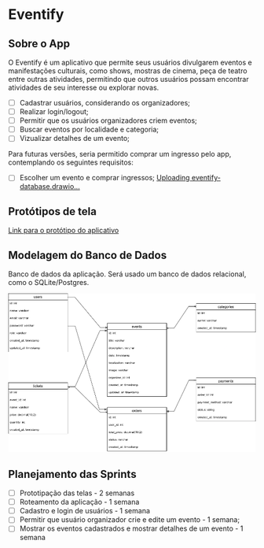 # Eventify

## Sobre o App

O Eventify é um aplicativo que permite seus usuários divulgarem eventos e manifestações culturais, como shows, mostras de cinema, peça de teatro entre outras atividades, permitindo que outros usuários possam encontrar atividades de seu interesse ou explorar novas.

- [ ] Cadastrar usuários, considerando os organizadores;
- [ ] Realizar login/logout;
- [ ] Permitir que os usuários organizadores criem eventos;
- [ ] Buscar eventos por localidade e categoria;
- [ ] Vizualizar detalhes de um evento;

Para futuras versões, seria permitido comprar um ingresso pelo app, contemplando os seguintes requisitos:

- [ ] Escolher um evento e comprar ingressos;
[Uploading eventify-database.drawio…]()

## Protótipos de tela

[Link para o protótipo do aplicativo](https://www.figma.com/design/4vb1z601jlP9PBRHRfRoah/Eventify?node-id=0-1&m=dev&t=N4RWWGNDrIP0DVrZ-1) 

## Modelagem do Banco de Dados

Banco de dados da aplicação. Será usado um banco de dados relacional, como o SQLite/Postgres.

![Eventify Database](eventify-database.png)

## Planejamento das Sprints

- [ ] Prototipação das telas - 2 semanas
- [ ] Roteamento da aplicação - 1 semana
- [ ] Cadastro e login de usuários - 1 semana
- [ ] Permitir que usuário organizador crie e edite um evento - 1 semana;
- [ ] Mostrar os eventos cadastrados e mostrar detalhes de um evento - 1 semana
